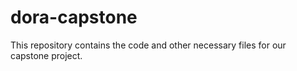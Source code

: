 # dora-capstone

This repository contains the code and other necessary files for our capstone project.